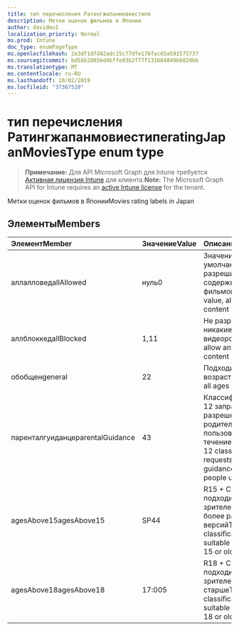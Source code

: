 ```yaml
---
title: тип перечисления Ратингжапанмовиестипе
description: Метки оценок фильмов в Японии
author: davidmu1
localization_priority: Normal
ms.prod: Intune
doc_type: enumPageType
ms.openlocfilehash: 2a3df1dfd42adc15c77dfe176fac65a591575737
ms.sourcegitcommit: bd5bb20856d4bffe93b2f77f131664849b602dbb
ms.translationtype: MT
ms.contentlocale: ru-RU
ms.lasthandoff: 10/02/2019
ms.locfileid: "37367520"
---
```

# <a name="ratingjapanmoviestype-enum-type"></a><span data-ttu-id="97134-103">тип перечисления Ратингжапанмовиестипе</span><span class="sxs-lookup"><span data-stu-id="97134-103">ratingJapanMoviesType enum type</span></span>

> <span data-ttu-id="97134-104">**Примечание:** Для API Microsoft Graph для Intune требуется [Активная лицензия Intune](https://go.microsoft.com/fwlink/?linkid=839381) для клиента.</span><span class="sxs-lookup"><span data-stu-id="97134-104">**Note:** The Microsoft Graph API for Intune requires an [active Intune license](https://go.microsoft.com/fwlink/?linkid=839381) for the tenant.</span></span>

<span data-ttu-id="97134-105">Метки оценок фильмов в Японии</span><span class="sxs-lookup"><span data-stu-id="97134-105">Movies rating labels in Japan</span></span>

## <a name="members"></a><span data-ttu-id="97134-106">Элементы</span><span class="sxs-lookup"><span data-stu-id="97134-106">Members</span></span>
|<span data-ttu-id="97134-107">Элемент</span><span class="sxs-lookup"><span data-stu-id="97134-107">Member</span></span>|<span data-ttu-id="97134-108">Значение</span><span class="sxs-lookup"><span data-stu-id="97134-108">Value</span></span>|<span data-ttu-id="97134-109">Описание</span><span class="sxs-lookup"><span data-stu-id="97134-109">Description</span></span>|
|:---|:---|:---|
|<span data-ttu-id="97134-110">аллалловед</span><span class="sxs-lookup"><span data-stu-id="97134-110">allAllowed</span></span>|<span data-ttu-id="97134-111">нуль</span><span class="sxs-lookup"><span data-stu-id="97134-111">0</span></span>|<span data-ttu-id="97134-112">Значение по умолчанию, разрешить все содержимое фильмов</span><span class="sxs-lookup"><span data-stu-id="97134-112">Default value, allow all movies content</span></span>|
|<span data-ttu-id="97134-113">аллблоккед</span><span class="sxs-lookup"><span data-stu-id="97134-113">allBlocked</span></span>|<span data-ttu-id="97134-114">1,1</span><span class="sxs-lookup"><span data-stu-id="97134-114">1</span></span>|<span data-ttu-id="97134-115">Не разрешать никакие видеоролики</span><span class="sxs-lookup"><span data-stu-id="97134-115">Do not allow any movies content</span></span>|
|<span data-ttu-id="97134-116">обобщен</span><span class="sxs-lookup"><span data-stu-id="97134-116">general</span></span>|<span data-ttu-id="97134-117">2</span><span class="sxs-lookup"><span data-stu-id="97134-117">2</span></span>|<span data-ttu-id="97134-118">Подходит для всех возраста</span><span class="sxs-lookup"><span data-stu-id="97134-118">Suitable for all ages</span></span>|
|<span data-ttu-id="97134-119">паренталгуиданце</span><span class="sxs-lookup"><span data-stu-id="97134-119">parentalGuidance</span></span>|<span data-ttu-id="97134-120">4</span><span class="sxs-lookup"><span data-stu-id="97134-120">3</span></span>|<span data-ttu-id="97134-121">Классификация стр – 12 запрашивает разрешения родителей для пользователей в течение 12</span><span class="sxs-lookup"><span data-stu-id="97134-121">The PG-12 classification requests parental guidance for young people under 12</span></span>|
|<span data-ttu-id="97134-122">agesAbove15</span><span class="sxs-lookup"><span data-stu-id="97134-122">agesAbove15</span></span>|<span data-ttu-id="97134-123">SP4</span><span class="sxs-lookup"><span data-stu-id="97134-123">4</span></span>|<span data-ttu-id="97134-124">R15 + Classification подходит для зрителей от 15 или более ранних версий</span><span class="sxs-lookup"><span data-stu-id="97134-124">The R15+ classification is suitable for viewers of 15 or older</span></span>|
|<span data-ttu-id="97134-125">agesAbove18</span><span class="sxs-lookup"><span data-stu-id="97134-125">agesAbove18</span></span>|<span data-ttu-id="97134-126">17:00</span><span class="sxs-lookup"><span data-stu-id="97134-126">5</span></span>|<span data-ttu-id="97134-127">R18 + Classification подходит для зрителей от 18 лет и старше</span><span class="sxs-lookup"><span data-stu-id="97134-127">The R18+ classification is suitable for viewers of 18 or older</span></span>|




